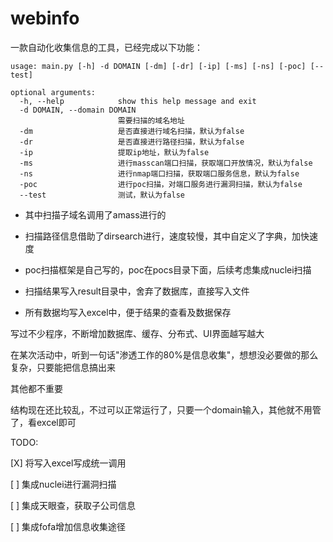 # webinfo

一款自动化收集信息的工具，已经完成以下功能：
```
usage: main.py [-h] -d DOMAIN [-dm] [-dr] [-ip] [-ms] [-ns] [-poc] [--test]

optional arguments:
  -h, --help            show this help message and exit
  -d DOMAIN, --domain DOMAIN
                        需要扫描的域名地址
  -dm                   是否直接进行域名扫描，默认为false
  -dr                   是否直接进行路径扫描，默认为false
  -ip                   提取ip地址，默认为false
  -ms                   进行masscan端口扫描，获取端口开放情况，默认为false
  -ns                   进行nmap端口扫描，获取端口服务信息，默认为false
  -poc                  进行poc扫描，对端口服务进行漏洞扫描，默认为false
  --test                测试，默认为false
```

- 其中扫描子域名调用了amass进行的
- 扫描路径信息借助了dirsearch进行，速度较慢，其中自定义了字典，加快速度
- poc扫描框架是自己写的，poc在pocs目录下面，后续考虑集成nuclei扫描

- 扫描结果写入result目录中，舍弃了数据库，直接写入文件
- 所有数据均写入excel中，便于结果的查看及数据保存

写过不少程序，不断增加数据库、缓存、分布式、UI界面越写越大

在某次活动中，听到一句话"渗透工作的80%是信息收集"，想想没必要做的那么复杂，只要能把信息搞出来

其他都不重要

结构现在还比较乱，不过可以正常运行了，只要一个domain输入，其他就不用管了，看excel即可

TODO:

[X] 将写入excel写成统一调用

[ ] 集成nuclei进行漏洞扫描

[ ] 集成天眼查，获取子公司信息

[ ] 集成fofa增加信息收集途径





